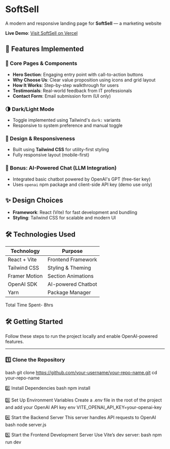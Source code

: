 # SoftSell
A modern and responsive landing page for **SoftSell** — a marketing	website	

**Live Demo**: [Visit SoftSell on Vercel](https://soft-sell-eight-alpha.vercel.app)


## 🚀 Features Implemented

### 🧩 Core Pages & Components

- **Hero Section**: Engaging entry point with call-to-action buttons
- **Why Choose Us**: Clear value proposition using icons and grid layout
- **How It Works**: Step-by-step walkthrough for users
- **Testimonials**: Real-world feedback from IT professionals
- **Contact Form**: Email submission form (UI only)

### 🌗 Dark/Light Mode

- Toggle implemented using Tailwind's `dark:` variants
- Responsive to system preference and manual toggle

### 🎨 Design & Responsiveness

- Built using **Tailwind CSS** for utility-first styling
- Fully responsive layout (mobile-first)
  
### 🧠 Bonus: AI-Powered Chat (LLM Integration)

- Integrated basic chatbot powered by OpenAI's GPT (free-tier key)
- Uses `openai` npm package and client-side API key (demo use only)

## ✨ Design Choices

- **Framework**: React (Vite) for fast development and bundling
- **Styling**: Tailwind CSS for scalable and modern UI

## 🛠 Technologies Used

| Technology      | Purpose                          |
|-----------------|----------------------------------|
| React + Vite    | Frontend Framework               |
| Tailwind CSS    | Styling & Theming                |
| Framer Motion   | Section Animations               |
| OpenAI SDK      | AI-powered Chatbot               |
| Yarn            | Package Manager                  |

Total Time Spent- 8hrs

## 🛠️ Getting Started

Follow these steps to run the project locally and enable OpenAI-powered features.

---

### 1️⃣ Clone the Repository
bash
git clone https://github.com/your-username/your-repo-name.git
cd your-repo-name

2️⃣ Install Dependencies
bash
npm install

3️⃣ Set Up Environment Variables
Create a .env file in the root of the project and add your OpenAI API key
env
VITE_OPENAI_API_KEY=your-openai-key

4️⃣ Start the Backend Server
This server handles API requests to OpenAI
bash
node server.js

5️⃣ Start the Frontend Development Server
Use Vite’s dev server:
bash
npm run dev

